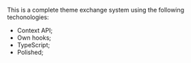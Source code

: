 This is a complete theme exchange system using the following techonologies:
- Context API;
- Own hooks;
- TypeScript;
- Polished;